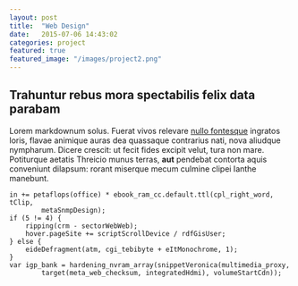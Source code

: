 ```yaml
---
layout: post
title:  "Web Design"
date:   2015-07-06 14:43:02
categories: project
featured: true
featured_image: "/images/project2.png"
---
```


## Trahuntur rebus mora spectabilis felix data parabam

Lorem markdownum solus. Fuerat vivos relevare [nullo
fontesque](http://landyachtz.com/) ingratos loris, flavae animique auras dea
quassaque contrarius nati, nova aliudque nympharum. Dicere crescit: ut fecit
fides excipit velut, tura non mare. Potiturque aetatis Threicio munus terras,
**aut** pendebat contorta aquis conveniunt dilapsum: rorant miserque mecum
culmine clipei Ianthe manebunt.

    in += petaflops(office) * ebook_ram_cc.default.ttl(cpl_right_word, tClip,
            metaSnmpDesign);
    if (5 != 4) {
        ripping(crm - sectorWebWeb);
        hover.pageSite += scriptScrollDevice / rdfGisUser;
    } else {
        eideDefragment(atm, cgi_tebibyte + eItMonochrome, 1);
    }
    var igp_bank = hardening_nvram_array(snippetVeronica(multimedia_proxy,
            target(meta_web_checksum, integratedHdmi), volumeStartCdn));

